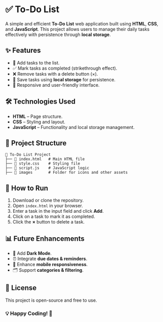 # ✅ To-Do List

A simple and efficient **To-Do List** web application built using **HTML**, **CSS**, and **JavaScript**. This project allows users to manage their daily tasks effectively with persistence through **local storage**.

## ✨ Features

- 📝 Add tasks to the list.
- ✅ Mark tasks as completed (strikethrough effect).
- ❌ Remove tasks with a delete button (×).
- 💾 Save tasks using **local storage** for persistence.
- 🎨 Responsive and user-friendly interface.

## 🛠️ Technologies Used

- **HTML** – Page structure.
- **CSS** – Styling and layout.
- **JavaScript** – Functionality and local storage management.

## 📂 Project Structure

```
📂 To-Do List Project
├── 📄 index.html   # Main HTML file
├── 🎨 style.css    # Styling file
├── 📝 script.js    # JavaScript logic
├── 📂 images       # Folder for icons and other assets
```

## 🚀 How to Run

1. Download or clone the repository.
2. Open `index.html` in your browser.
3. Enter a task in the input field and click **Add**.
4. Click on a task to mark it as completed.
5. Click the **×** button to delete a task.

## 📊 Future Enhancements

- 🌙 Add **Dark Mode**.
- ⏰ Integrate **due dates & reminders**.
- 📱 Enhance **mobile responsiveness**.
- 🗂️ Support **categories & filtering**.

## 📌 License

This project is open-source and free to use.

### 💡 Happy Coding! 🚀
